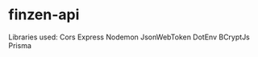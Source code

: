 # finzen-api
Libraries used:
    Cors
    Express
    Nodemon
    JsonWebToken
    DotEnv
    BCryptJs
    Prisma